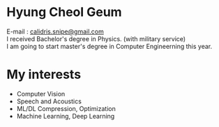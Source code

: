 # Hyung Cheol Geum
E-mail : calidris.snipe@gmail.com  
I received Bachelor's degree in Physics. (with military service)  
I am going to start master's degree in Computer Engineerning this year.  
# My interests
- Computer Vision
- Speech and Acoustics
- ML/DL Compression, Optimization
- Machine Learning, Deep Learning
